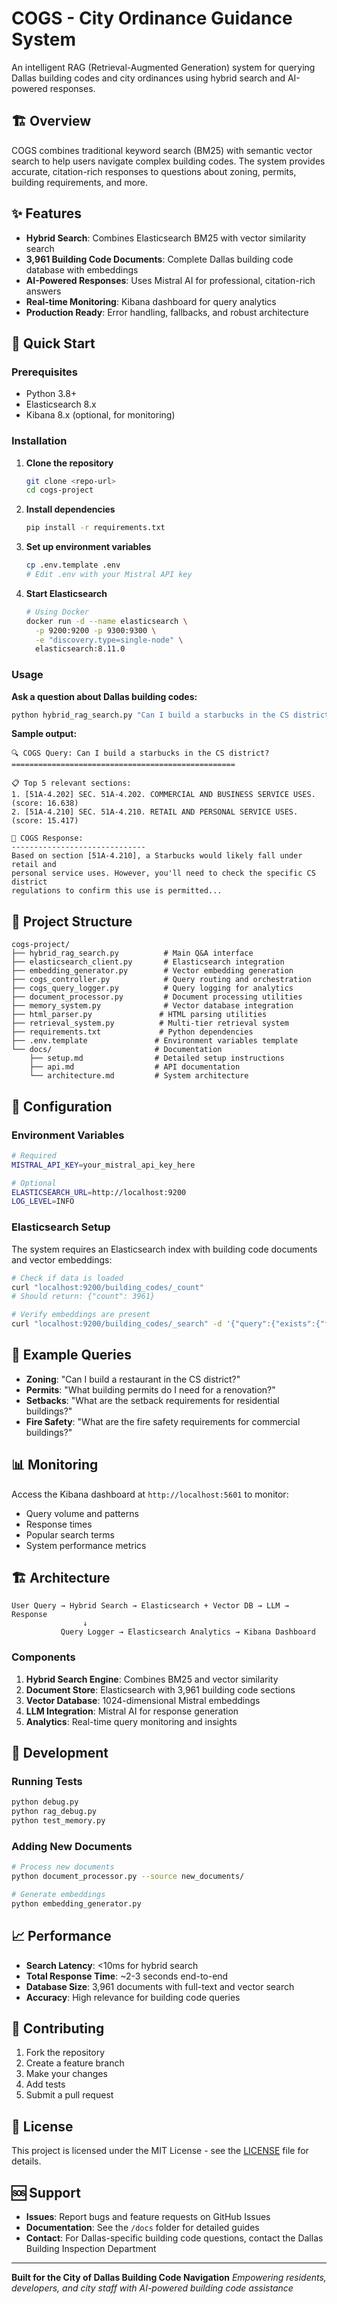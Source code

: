 # COGS - City Ordinance Guidance System

An intelligent RAG (Retrieval-Augmented Generation) system for querying Dallas building codes and city ordinances using hybrid search and AI-powered responses.

## 🏗️ Overview

COGS combines traditional keyword search (BM25) with semantic vector search to help users navigate complex building codes. The system provides accurate, citation-rich responses to questions about zoning, permits, building requirements, and more.

## ✨ Features

- **Hybrid Search**: Combines Elasticsearch BM25 with vector similarity search
- **3,961 Building Code Documents**: Complete Dallas building code database with embeddings
- **AI-Powered Responses**: Uses Mistral AI for professional, citation-rich answers
- **Real-time Monitoring**: Kibana dashboard for query analytics
- **Production Ready**: Error handling, fallbacks, and robust architecture

## 🚀 Quick Start

### Prerequisites

- Python 3.8+
- Elasticsearch 8.x
- Kibana 8.x (optional, for monitoring)

### Installation

1. **Clone the repository**
   ```bash
   git clone <repo-url>
   cd cogs-project
   ```

2. **Install dependencies**
   ```bash
   pip install -r requirements.txt
   ```

3. **Set up environment variables**
   ```bash
   cp .env.template .env
   # Edit .env with your Mistral API key
   ```

4. **Start Elasticsearch**
   ```bash
   # Using Docker
   docker run -d --name elasticsearch \
     -p 9200:9200 -p 9300:9300 \
     -e "discovery.type=single-node" \
     elasticsearch:8.11.0
   ```

### Usage

**Ask a question about Dallas building codes:**
```bash
python hybrid_rag_search.py "Can I build a starbucks in the CS district?"
```

**Sample output:**
```
🔍 COGS Query: Can I build a starbucks in the CS district?
==================================================

📋 Top 5 relevant sections:
1. [51A-4.202] SEC. 51A-4.202. COMMERCIAL AND BUSINESS SERVICE USES. (score: 16.638)
2. [51A-4.210] SEC. 51A-4.210. RETAIL AND PERSONAL SERVICE USES. (score: 15.417)

🤖 COGS Response:
------------------------------
Based on section [51A-4.210], a Starbucks would likely fall under retail and 
personal service uses. However, you'll need to check the specific CS district 
regulations to confirm this use is permitted...
```

## 📁 Project Structure

```
cogs-project/
├── hybrid_rag_search.py          # Main Q&A interface
├── elasticsearch_client.py       # Elasticsearch integration
├── embedding_generator.py        # Vector embedding generation
├── cogs_controller.py            # Query routing and orchestration
├── cogs_query_logger.py          # Query logging for analytics
├── document_processor.py         # Document processing utilities
├── memory_system.py              # Vector database integration
├── html_parser.py               # HTML parsing utilities
├── retrieval_system.py          # Multi-tier retrieval system
├── requirements.txt             # Python dependencies
├── .env.template               # Environment variables template
└── docs/                       # Documentation
    ├── setup.md                # Detailed setup instructions
    ├── api.md                  # API documentation
    └── architecture.md         # System architecture
```

## 🔧 Configuration

### Environment Variables

```bash
# Required
MISTRAL_API_KEY=your_mistral_api_key_here

# Optional
ELASTICSEARCH_URL=http://localhost:9200
LOG_LEVEL=INFO
```

### Elasticsearch Setup

The system requires an Elasticsearch index with building code documents and vector embeddings:

```bash
# Check if data is loaded
curl "localhost:9200/building_codes/_count"
# Should return: {"count": 3961}

# Verify embeddings are present
curl "localhost:9200/building_codes/_search" -d '{"query":{"exists":{"field":"embedding"}},"size":0}'
```

## 🎯 Example Queries

- **Zoning**: "Can I build a restaurant in the CS district?"
- **Permits**: "What building permits do I need for a renovation?"
- **Setbacks**: "What are the setback requirements for residential buildings?"
- **Fire Safety**: "What are the fire safety requirements for commercial buildings?"

## 📊 Monitoring

Access the Kibana dashboard at `http://localhost:5601` to monitor:
- Query volume and patterns
- Response times
- Popular search terms
- System performance metrics

## 🏗️ Architecture

```
User Query → Hybrid Search → Elasticsearch + Vector DB → LLM → Response
                ↓
           Query Logger → Elasticsearch Analytics → Kibana Dashboard
```

### Components

1. **Hybrid Search Engine**: Combines BM25 and vector similarity
2. **Document Store**: Elasticsearch with 3,961 building code sections
3. **Vector Database**: 1024-dimensional Mistral embeddings
4. **LLM Integration**: Mistral AI for response generation
5. **Analytics**: Real-time query monitoring and insights

## 🧪 Development

### Running Tests

```bash
python debug.py
python rag_debug.py
python test_memory.py
```

### Adding New Documents

```bash
# Process new documents
python document_processor.py --source new_documents/

# Generate embeddings
python embedding_generator.py
```

## 📈 Performance

- **Search Latency**: <10ms for hybrid search
- **Total Response Time**: ~2-3 seconds end-to-end
- **Database Size**: 3,961 documents with full-text and vector search
- **Accuracy**: High relevance for building code queries

## 🤝 Contributing

1. Fork the repository
2. Create a feature branch
3. Make your changes
4. Add tests
5. Submit a pull request

## 📄 License

This project is licensed under the MIT License - see the [LICENSE](LICENSE) file for details.

## 🆘 Support

- **Issues**: Report bugs and feature requests on GitHub Issues
- **Documentation**: See the `/docs` folder for detailed guides
- **Contact**: For Dallas-specific building code questions, contact the Dallas Building Inspection Department

---

**Built for the City of Dallas Building Code Navigation**
*Empowering residents, developers, and city staff with AI-powered building code assistance*